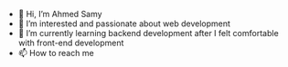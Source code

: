 - 👋 Hi, I’m Ahmed Samy
- 👀 I’m interested and passionate about web development
- 🌱 I’m currently learning backend development after I felt comfortable with front-end development
- 📫 How to reach me 

<!---
AhmedSamy16/AhmedSamy16 is a ✨ special ✨ repository because its `README.md` (this file) appears on your GitHub profile.
You can click the Preview link to take a look at your changes.
--->
